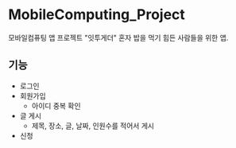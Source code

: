 # MobileComputing_Project
모바일컴퓨팅 앱 프로젝트 "잇투게더"
혼자 밥을 먹기 힘든 사람들을 위한 앱.

## 기능
- 로그인
- 회원가입
  - 아이디 중복 확인
- 글 게시
  - 제목, 장소, 글, 날짜, 인원수를 적어서 게시 
- 신청 
